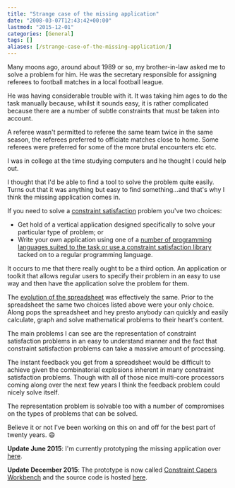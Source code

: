 ```yaml
---
title: "Strange case of the missing application"
date: "2008-03-07T12:43:42+00:00"
lastmod: "2015-12-01"
categories: [General]
tags: []
aliases: [/strange-case-of-the-missing-application/]
---
```


Many moons ago, around about 1989 or so, my brother-in-law asked me to solve a problem for him. He was the secretary responsible for assigning referees to football matches in a local football league.

He was having considerable trouble with it. It was taking him ages to do the task manually because, whilst it sounds easy, it is rather complicated because there are a number of subtle constraints that must be taken into account.

A referee wasn't permitted to referee the same team twice in the same season, the referees preferred to officiate matches close to home. Some referees were preferred for some of the more brutal encounters etc etc.

I was in college at the time studying computers and he thought I could help out.

I thought that I'd be able to find a tool to solve the problem quite easily. Turns out that it was anything but easy to find something...and that's why I think the missing application comes in.

If you need to solve a [constraint satisfaction](https://en.wikipedia.org/wiki/Constraint_satisfaction) problem you've two choices:

- Get hold of a vertical application designed specifically to solve your particular type of problem; or
- Write your own application using one of a [number of programming languages suited to the task or use a constraint satisfaction library](http://www.dmoz.org/Computers/Programming/Languages/Constraint/) tacked on to a regular programming language.

It occurs to me that there really ought to be a third option. An application or toolkit that allows regular users to specify their problem in an easy to use way and then have the application solve the problem for them.

The [evolution of the spreadsheet](http://www.bricklin.com/history/saiidea.htm) was effectively the same. Prior to the spreadsheet the same two choices listed above were your only choice. Along pops the spreadsheet and hey presto anybody can quickly and easily calculate, graph and solve mathematical problems to their heart's content.

The main problems I can see are the representation of constraint satisfaction problems in an easy to understand manner and the fact that constraint satisfaction problems can take a massive amount of processing.

The instant feedback you get from a spreadsheet would be difficult to achieve given the combinatorial explosions inherent in many constraint satisfaction problems. Though with all of those nice multi-core processors coming along over the next few years I think the feedback problem could nicely solve itself.

The representation problem is solvable too with a number of compromises on the types of problems that can be solved.

Believe it or not I've been working on this on and off for the best part of twenty years. :smile:

**Update June 2015**: I'm currently prototyping the missing application over [here](https://github.com/digitalbricklayer/dyna).

**Update December 2015**: The prototype is now called [Constraint Capers Workbench](http://constraint-capers.github.io/) and the source code is hosted [here](https://github.com/digitalbricklayer/workbench).
